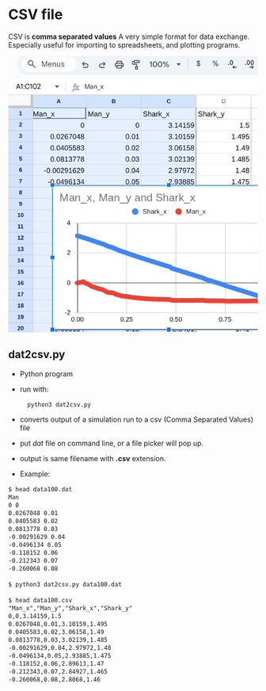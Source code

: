 # CSV file

CSV is __comma separated values__
A very simple format for data exchange. Especially useful for importing to spreadsheets, and plotting programs.

![CSV](CSV.png)

## dat2csv.py

* Python program
* run with:

        python3 dat2csv.py

* converts output of a simulation run to a csv (Comma Separated Values) file
* put _dat_ file on command line, or a file picker will pop up.
* output is same filename with __.csv__ extension.
* Example:
```
$ head data100.dat
Man
0 0
0.0267048 0.01
0.0405583 0.02
0.0813778 0.03
-0.00291629 0.04
-0.0496134 0.05
-0.118152 0.06
-0.212343 0.07
-0.260068 0.08

$ python3 dat2csv.py data100.dat 

$ head data100.csv
"Man_x","Man_y","Shark_x","Shark_y"
0,0,3.14159,1.5
0.0267048,0.01,3.10159,1.495
0.0405583,0.02,3.06158,1.49
0.0813778,0.03,3.02139,1.485
-0.00291629,0.04,2.97972,1.48
-0.0496134,0.05,2.93885,1.475
-0.118152,0.06,2.89613,1.47
-0.212343,0.07,2.84927,1.465
-0.260068,0.08,2.8068,1.46
```